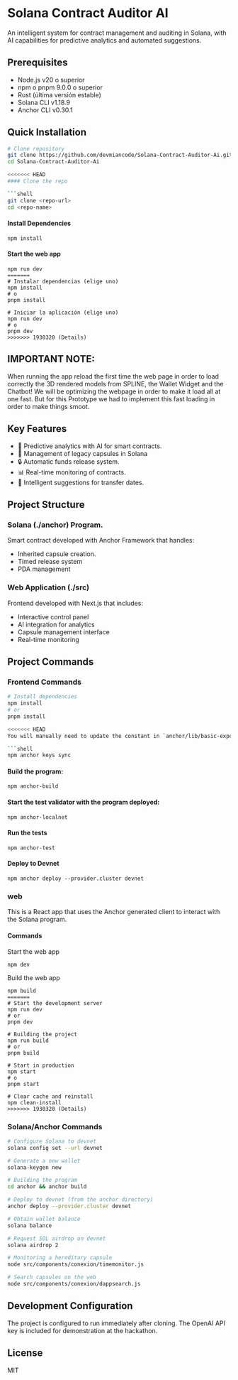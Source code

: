 # Solana Contract Auditor AI

An intelligent system for contract management and auditing in Solana, with AI capabilities for predictive analytics and automated suggestions.

## Prerequisites

- Node.js v20 o superior
- npm o pnpm 9.0.0 o superior
- Rust (última versión estable)
- Solana CLI v1.18.9
- Anchor CLI v0.30.1

## Quick Installation

```bash
# Clone repository
git clone https://github.com/devmiancode/Solana-Contract-Auditor-Ai.git
cd Solana-Contract-Auditor-Ai

<<<<<<< HEAD
#### Clone the repo

```shell
git clone <repo-url>
cd <repo-name>
```

#### Install Dependencies

```shell
npm install
```

#### Start the web app

```
npm run dev
=======
# Instalar dependencias (elige uno)
npm install
# o
pnpm install

# Iniciar la aplicación (elige uno)
npm run dev
# o
pnpm dev
>>>>>>> 1930320 (Details)
```

## IMPORTANT NOTE:
When running the app reload the first time the web page in order to load correctly the 3D rendered models from SPLINE, the Wallet Widget and the Chatbot! We will be optimizing the webpage in order to make it load all at one fast. But for this Prototype we had to implement this fast loading in order to make things smoot.  


## Key Features

- 🤖 Predictive analytics with AI for smart contracts.
- 💼 Management of legacy capsules in Solana
- 🔒 Automatic funds release system.
- 📊 Real-time monitoring of contracts.
- 🎯 Intelligent suggestions for transfer dates.

## Project Structure

### Solana (./anchor) Program.
Smart contract developed with Anchor Framework that handles:
- Inherited capsule creation.
- Timed release system
- PDA management

### Web Application (./src)
Frontend developed with Next.js that includes:
- Interactive control panel
- AI integration for analytics
- Capsule management interface
- Real-time monitoring

  
## Project Commands

### Frontend Commands
```bash
# Install dependencies
npm install
# or
pnpm install

<<<<<<< HEAD
You will manually need to update the constant in `anchor/lib/basic-exports.ts` to match the new program id.

```shell
npm anchor keys sync
```

#### Build the program:

```shell
npm anchor-build
```

#### Start the test validator with the program deployed:

```shell
npm anchor-localnet
```

#### Run the tests

```shell
npm anchor-test
```

#### Deploy to Devnet

```shell
npm anchor deploy --provider.cluster devnet
```

### web

This is a React app that uses the Anchor generated client to interact with the Solana program.

#### Commands

Start the web app

```shell
npm dev
```

Build the web app

```shell
npm build
=======
# Start the development server
npm run dev
# or
pnpm dev

# Building the project
npm run build
# or
pnpm build

# Start in production
npm start
# o
pnpm start

# Clear cache and reinstall
npm clean-install
>>>>>>> 1930320 (Details)
```

### Solana/Anchor Commands
```bash
# Configure Solana to devnet
solana config set --url devnet

# Generate a new wallet
solana-keygen new

# Building the program
cd anchor && anchor build

# Deploy to devnet (from the anchor directory)
anchor deploy --provider.cluster devnet

# Obtain wallet balance
solana balance

# Request SOL airdrop on devnet
solana airdrop 2

# Monitoring a hereditary capsule
node src/components/conexion/timemonitor.js

# Search capsules on the web
node src/components/conexion/dappsearch.js
```

## Development Configuration

The project is configured to run immediately after cloning. The OpenAI API key is included for demonstration at the hackathon.

## License

MIT
